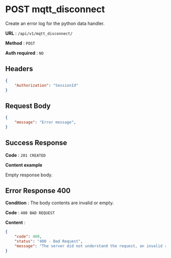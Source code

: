# POST mqtt_disconnect

Create an error log for the python data handler.

**URL** : `/api/v1/mqtt_disconnect/`

**Method** : `POST`

**Auth required** : `NO`

## Headers

```json
{
    "Authorization": "SessionId"
}
```

## Request Body

```json
{
    "message": "Error message",
}
```

## Success Response

**Code** : `201 CREATED`

**Content example**

Empty response body.

## Error Response 400

**Condition** : The body contents are invalid or empty.

**Code** : `400 BAD REQUEST`

**Content** :

```json
{
    "code": 400,
    "status": "400 - Bad Request",
    "message": "The server did not understand the request, an invalid request body or headers may have been given."
}
```